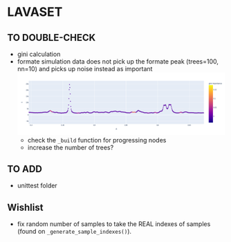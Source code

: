 # LAVASET 


## TO DOUBLE-CHECK 
- gini calculation
- formate simulation data does not pick up the formate peak (trees=100, nn=10) and picks up noise instead as important
  ![image info](./testing/formate_peak.png)
  - check the `_build` function for progressing nodes    
  - increase the number of trees? 

## TO ADD 
- unittest folder 

## Wishlist 
- fix random number of samples to take the REAL indexes of samples (found on `_generate_sample_indexes()`).

